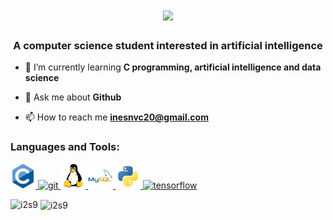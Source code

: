 <h1 align="center">
  <img src="https://readme-typing-svg.herokuapp.com/?
    size=35&center=true&vCenter=true&width=500&height=70%&duration=4000&lines=Hi+There!+👋;+ I'm+Inès!;" />
</h1>


<h3 align="center">A computer science student interested in artificial intelligence</h3>

- 🌱 I’m currently learning **C programming, artificial intelligence and data science**

- 💬 Ask me about **Github**

- 📫 How to reach me **inesnvc20@gmail.com**
<p align="left">
</p>

<h3 align="left">Languages and Tools:</h3>
<p align="left"> <a href="https://www.cprogramming.com/" target="_blank" rel="noreferrer"> <img src="https://raw.githubusercontent.com/devicons/devicon/master/icons/c/c-original.svg" alt="c" width="40" height="40"/> </a> <a href="https://git-scm.com/" target="_blank" rel="noreferrer"> <img src="https://www.vectorlogo.zone/logos/git-scm/git-scm-icon.svg" alt="git" width="40" height="40"/> </a> <a href="https://www.linux.org/" target="_blank" rel="noreferrer"> <img src="https://raw.githubusercontent.com/devicons/devicon/master/icons/linux/linux-original.svg" alt="linux" width="40" height="40"/> </a> <a href="https://www.mysql.com/" target="_blank" rel="noreferrer"> <img src="https://raw.githubusercontent.com/devicons/devicon/master/icons/mysql/mysql-original-wordmark.svg" alt="mysql" width="40" height="40"/> </a> <a href="https://www.python.org" target="_blank" rel="noreferrer"> <img src="https://raw.githubusercontent.com/devicons/devicon/master/icons/python/python-original.svg" alt="python" width="40" height="40"/> </a> <a href="https://www.tensorflow.org" target="_blank" rel="noreferrer"> <img src="https://www.vectorlogo.zone/logos/tensorflow/tensorflow-icon.svg" alt="tensorflow" width="40" height="40"/> </a> </p>

<p><img align="left" src="https://github-readme-stats.vercel.app/api/top-langs?username=i2s9&show_icons=true&locale=en&layout=compact" alt="i2s9" /></p>

<p>&nbsp;<img align="center" src="https://github-readme-stats.vercel.app/api?username=i2s9&show_icons=true&locale=en" alt="i2s9" /></p>

